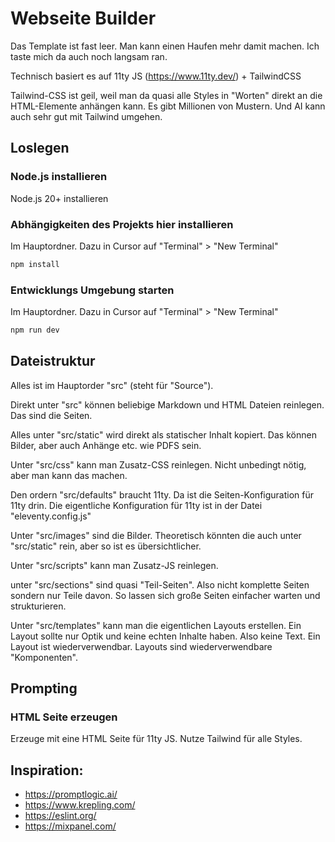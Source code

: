 # Webseite Builder

Das Template ist fast leer.
Man kann einen Haufen mehr damit machen.
Ich taste mich da auch noch langsam ran.

Technisch basiert es auf 11ty JS (https://www.11ty.dev/) + TailwindCSS

Tailwind-CSS ist geil, weil man da quasi alle Styles in "Worten" direkt an die HTML-Elemente anhängen kann.
Es gibt Millionen von Mustern. Und AI kann auch sehr gut mit Tailwind umgehen.

## Loslegen

### Node.js installieren

Node.js 20+ installieren

### Abhängigkeiten des Projekts hier installieren

Im Hauptordner. Dazu in Cursor auf "Terminal" > "New Terminal"

```bash
npm install
```

### Entwicklungs Umgebung starten

Im Hauptordner. Dazu in Cursor auf "Terminal" > "New Terminal"

```bash
npm run dev
```

## Dateistruktur

Alles ist im Hauptorder "src" (steht für "Source").

Direkt unter "src" können beliebige Markdown und HTML Dateien reinlegen.
Das sind die Seiten.

Alles unter "src/static" wird direkt als statischer Inhalt kopiert.
Das können Bilder, aber auch Anhänge etc. wie PDFS sein.

Unter "src/css" kann man Zusatz-CSS reinlegen.
Nicht unbedingt nötig, aber man kann das machen.

Den ordern "src/defaults" braucht 11ty. Da ist die Seiten-Konfiguration für 11ty drin.
Die eigentliche Konfiguration für 11ty ist in der Datei "eleventy.config.js"

Unter "src/images" sind die Bilder.
Theoretisch könnten die auch unter "src/static" rein, aber so ist es übersichtlicher.

Unter "src/scripts" kann man Zusatz-JS reinlegen.

unter "src/sections" sind quasi "Teil-Seiten". Also nicht komplette Seiten sondern nur Teile davon.
So lassen sich große Seiten einfacher warten und strukturieren.

Unter "src/templates" kann man die eigentlichen Layouts erstellen.
Ein Layout sollte nur Optik und keine echten Inhalte haben.
Also keine Text. Ein Layout ist wiederverwendbar.
Layouts sind wiederverwendbare "Komponenten".

## Prompting

### HTML Seite erzeugen
Erzeuge mit eine HTML Seite für 11ty JS. Nutze Tailwind für alle Styles.

### 



## Inspiration:

- https://promptlogic.ai/
- https://www.krepling.com/ 
- https://eslint.org/
- https://mixpanel.com/
